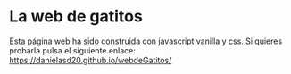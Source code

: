 # La web de gatitos

Esta página web ha sido construida con javascript vanilla y css.
Si quieres probarla pulsa el siguiente enlace: https://danielasd20.github.io/webdeGatitos/